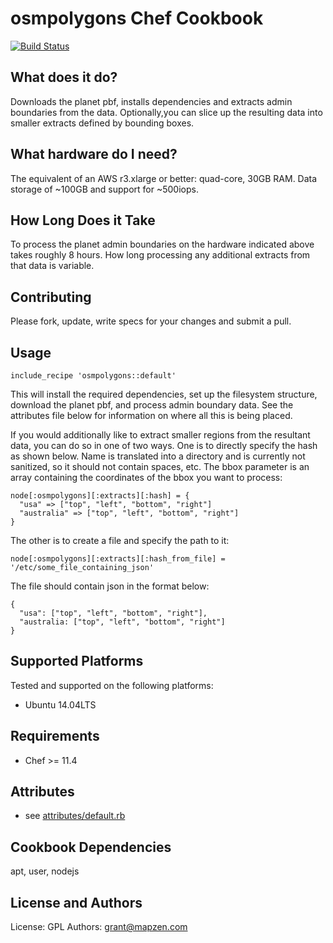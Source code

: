 osmpolygons Chef Cookbook
===========
[![Build Status](https://circleci.com/gh/mapzen/chef-osmpolygons.svg?style=svg)](https://circleci.com/gh/mapzen/chef-osmpolygons)

What does it do?
----------------
Downloads the planet pbf, installs dependencies and extracts admin boundaries from the data. Optionally,you can slice up the resulting data into smaller extracts defined by bounding boxes.

What hardware do I need?
------------------------
The equivalent of an AWS r3.xlarge or better: quad-core, 30GB RAM.
Data storage of ~100GB and support for ~500iops.

How Long Does it Take
---------------------
To process the planet admin boundaries on the hardware indicated above takes roughly 8 hours.
How long processing any additional extracts from that data is variable.

Contributing
------------
Please fork, update, write specs for your changes and submit a pull.

Usage
-----
    include_recipe 'osmpolygons::default'

This will install the required dependencies, set up the filesystem structure, download the planet pbf,
and process admin boundary data. See the attributes file below for information on where all this is
being placed.

If you would additionally like to extract smaller regions from the resultant data, you can do so in one of two ways. One is to directly specify the hash as shown below. Name is translated into a directory and is currently not sanitized, so it should not contain spaces, etc. The bbox parameter is an array containing the coordinates of the bbox you want to process:

    node[:osmpolygons][:extracts][:hash] = {
      "usa" => ["top", "left", "bottom", "right"]
      "australia" => ["top", "left", "bottom", "right"]
    }

The other is to create a file and specify the path to it:

    node[:osmpolygons][:extracts][:hash_from_file] = '/etc/some_file_containing_json'

The file should contain json in the format below:

    {
      "usa": ["top", "left", "bottom", "right"],
      "australia: ["top", "left", "bottom", "right"]
    }

Supported Platforms
-------------------
Tested and supported on the following platforms:

* Ubuntu 14.04LTS

Requirements
------------
* Chef >= 11.4

Attributes
----------
* see [attributes/default.rb](https://github.com/mapzen/chef-osmpolygons/blob/master/attributes/default.rb)

Cookbook Dependencies
---------------------
apt, user, nodejs

License and Authors
-------------------
License: GPL
Authors: grant@mapzen.com

